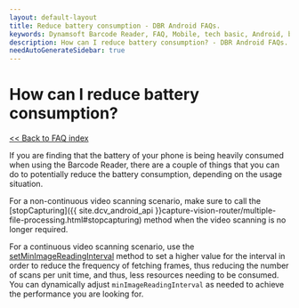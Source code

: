 ```yaml
---
layout: default-layout
title: Reduce battery consumption - DBR Android FAQs.
keywords: Dynamsoft Barcode Reader, FAQ, Mobile, tech basic, Android, battery, consumption
description: How can I reduce battery consumption? - DBR Android FAQs.
needAutoGenerateSidebar: true
---
```


# How can I reduce battery consumption?

[<< Back to FAQ index](index.md)

If you are finding that the battery of your phone is being heavily consumed when using the Barcode Reader, there are a couple of things that you can do to potentially reduce the battery consumption, depending on the usage situation.

For a non-continuous video scanning scenario, make sure to call the [stopCapturing]({{ site.dcv_android_api }}capture-vision-router/multiple-file-processing.html#stopcapturing) method when the video scanning is no longer required.

For a continuous video scanning scenario, use the [setMinImageReadingInterval](../api-reference/primary-video.md#setminimagereadinginterval) method to set a higher value for the interval in order to reduce the frequency of fetching frames, thus reducing the number of scans per unit time, and thus, less resources needing to be consumed. You can dynamically adjust `minImageReadingInterval` as needed to achieve the performance you are looking for.
